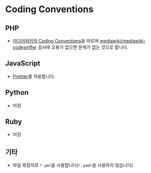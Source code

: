 # Coding Conventions

## PHP

- [미디어위키의 Coding Conventions]을 따르며 [mediawiki/mediawiki-codesniffer] 검사에 오류가 없으면 문제가 없는 것으로 합니다.

## JavaScript

- [Prettier]를 적용합니다.

## Python

- 미정

## Ruby

- 미정

## 기타

- 파일 확장자로 `*.yml`을 사용합니다(`*.yaml`을 사용하지 않습니다).

[미디어위키의 Coding Conventions]: https://www.mediawiki.org/wiki/Special:MyLanguage/Manual:Coding_conventions
[prettier]: https://prettier.io/
[mediawiki/mediawiki-codesniffer]: https://packagist.org/packages/mediawiki/mediawiki-codesniffer
